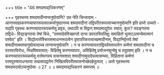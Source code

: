 +++
title = "46 शमदमाद्यधिकरणम्"

+++
गृहस्थस्य शमदमादीन्यप्यनुष्ठेयानि? उत नेति चिन्तायाम् - आन्तरवाह्यकरणव्यापाररूपत्वात्कर्मानुष्ठानस्य शमदमादीनां तद्विपरीतरूपत्वाच्चाननुष्ठेयानि इति प्राप्ते उच्यते - यद्यपि गृहस्थः करणव्यापाररूपकर्मसु प्रवृतः, तथाऽपि स विद्वान् शमदमाद्युपेतः स्यात्; कुतः? तदङ्गतया तद्विधेः- विद्याङ्गतया तेषां विधेः, "तस्मादेवंविच्छान्तो दान्त उपरतस्तितिक्षुः समाहितो भूत्वाऽऽत्मन्येवात्मानं पश्येत्" इति । विद्योत्पत्तेश्चित्तसमाधानरूपत्वेन दृष्टपरिकरत्वाच्छमादीनाम्, विद्यानिर्वृत्तये तेषां शमादीनामवश्यानुष्ठेयत्वाच्च तान्यप्यनुष्ठेयानि । न च करणव्यापारतद्विपर्ययरूपत्वेन कर्मणां शमदमादीनां च परस्परविरोधः, भिन्नविषयत्वात्- विहितेषु करणव्यापारः, अविहितेषु प्रयोजनशून्येषु च तदुपशम् इति । न च करणव्यापाररूपकर्मसु वर्त्तमानस्य वासनावशात् शमादीनामुपादेयत्वासम्भवः, विहितानां कर्मणां परमपुरुषाराधनतया तत्प्रसादद्वारेण निखिलविपरीतवासनोच्छेदहेतुत्वात् । अतो गृहस्थस्य शमदमादयोऽप्यनुष्ठेयाः ॥ 27 ॥ ॥ समदामाद्यधिकरणं समाप्तम् ॥